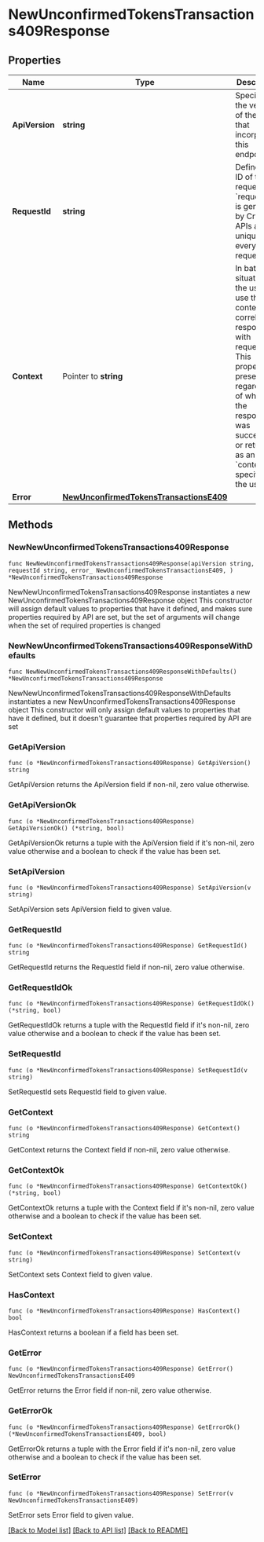 # NewUnconfirmedTokensTransactions409Response

## Properties

Name | Type | Description | Notes
------------ | ------------- | ------------- | -------------
**ApiVersion** | **string** | Specifies the version of the API that incorporates this endpoint. | 
**RequestId** | **string** | Defines the ID of the request. The &#x60;requestId&#x60; is generated by Crypto APIs and it&#39;s unique for every request. | 
**Context** | Pointer to **string** | In batch situations the user can use the context to correlate responses with requests. This property is present regardless of whether the response was successful or returned as an error. &#x60;context&#x60; is specified by the user. | [optional] 
**Error** | [**NewUnconfirmedTokensTransactionsE409**](NewUnconfirmedTokensTransactionsE409.md) |  | 

## Methods

### NewNewUnconfirmedTokensTransactions409Response

`func NewNewUnconfirmedTokensTransactions409Response(apiVersion string, requestId string, error_ NewUnconfirmedTokensTransactionsE409, ) *NewUnconfirmedTokensTransactions409Response`

NewNewUnconfirmedTokensTransactions409Response instantiates a new NewUnconfirmedTokensTransactions409Response object
This constructor will assign default values to properties that have it defined,
and makes sure properties required by API are set, but the set of arguments
will change when the set of required properties is changed

### NewNewUnconfirmedTokensTransactions409ResponseWithDefaults

`func NewNewUnconfirmedTokensTransactions409ResponseWithDefaults() *NewUnconfirmedTokensTransactions409Response`

NewNewUnconfirmedTokensTransactions409ResponseWithDefaults instantiates a new NewUnconfirmedTokensTransactions409Response object
This constructor will only assign default values to properties that have it defined,
but it doesn't guarantee that properties required by API are set

### GetApiVersion

`func (o *NewUnconfirmedTokensTransactions409Response) GetApiVersion() string`

GetApiVersion returns the ApiVersion field if non-nil, zero value otherwise.

### GetApiVersionOk

`func (o *NewUnconfirmedTokensTransactions409Response) GetApiVersionOk() (*string, bool)`

GetApiVersionOk returns a tuple with the ApiVersion field if it's non-nil, zero value otherwise
and a boolean to check if the value has been set.

### SetApiVersion

`func (o *NewUnconfirmedTokensTransactions409Response) SetApiVersion(v string)`

SetApiVersion sets ApiVersion field to given value.


### GetRequestId

`func (o *NewUnconfirmedTokensTransactions409Response) GetRequestId() string`

GetRequestId returns the RequestId field if non-nil, zero value otherwise.

### GetRequestIdOk

`func (o *NewUnconfirmedTokensTransactions409Response) GetRequestIdOk() (*string, bool)`

GetRequestIdOk returns a tuple with the RequestId field if it's non-nil, zero value otherwise
and a boolean to check if the value has been set.

### SetRequestId

`func (o *NewUnconfirmedTokensTransactions409Response) SetRequestId(v string)`

SetRequestId sets RequestId field to given value.


### GetContext

`func (o *NewUnconfirmedTokensTransactions409Response) GetContext() string`

GetContext returns the Context field if non-nil, zero value otherwise.

### GetContextOk

`func (o *NewUnconfirmedTokensTransactions409Response) GetContextOk() (*string, bool)`

GetContextOk returns a tuple with the Context field if it's non-nil, zero value otherwise
and a boolean to check if the value has been set.

### SetContext

`func (o *NewUnconfirmedTokensTransactions409Response) SetContext(v string)`

SetContext sets Context field to given value.

### HasContext

`func (o *NewUnconfirmedTokensTransactions409Response) HasContext() bool`

HasContext returns a boolean if a field has been set.

### GetError

`func (o *NewUnconfirmedTokensTransactions409Response) GetError() NewUnconfirmedTokensTransactionsE409`

GetError returns the Error field if non-nil, zero value otherwise.

### GetErrorOk

`func (o *NewUnconfirmedTokensTransactions409Response) GetErrorOk() (*NewUnconfirmedTokensTransactionsE409, bool)`

GetErrorOk returns a tuple with the Error field if it's non-nil, zero value otherwise
and a boolean to check if the value has been set.

### SetError

`func (o *NewUnconfirmedTokensTransactions409Response) SetError(v NewUnconfirmedTokensTransactionsE409)`

SetError sets Error field to given value.



[[Back to Model list]](../README.md#documentation-for-models) [[Back to API list]](../README.md#documentation-for-api-endpoints) [[Back to README]](../README.md)


